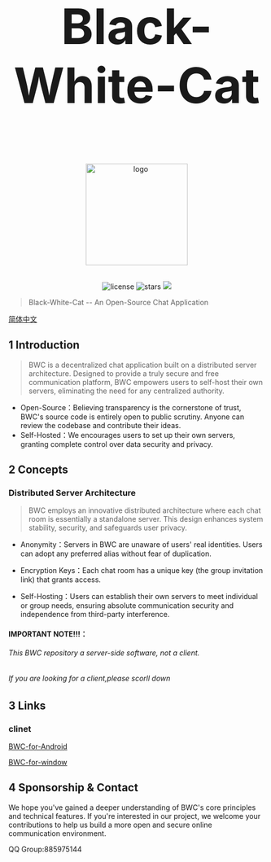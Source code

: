 <div align="center">
<h1 style="font-size:10vw"><h1 style="font-size:10vw">Black-White-Cat</h1><br></h1>
<p align='center'>
<img src='https://i.postimg.cc/QNPmws3g/00131-716747303-2.png' width='200' alt='logo' aling='middle'/>
</p>

<br />
<img src="https://img.shields.io/github/license/Lixeer/Black-White-Cat" alt="license">
<img src="https://img.shields.io/github/stars/Lixeer/Black-White-Cat" alt="stars">
<img src="https://img.shields.io/badge/python-3.10-blue">
</div>
</p>





>Black-White-Cat -- An Open-Source Chat Application


[简体中文](https://github.com/Lixeer/Black-White-Cat)


## 1 Introduction
>BWC is a decentralized chat application built on a distributed server architecture. Designed to provide a truly secure and free communication platform, BWC empowers users to self-host their own servers, eliminating the need for any centralized authority.

- Open-Source：Believing transparency is the cornerstone of trust, BWC's source code is entirely open to public scrutiny. Anyone can review the codebase and contribute their ideas.
- Self-Hosted：We encourages users to set up their own servers, granting complete control over data security and privacy.

## 2 Concepts
### Distributed Server Architecture
>BWC employs an innovative distributed architecture where each chat room is essentially a standalone server. This design enhances system stability, security, and safeguards user privacy.

- Anonymity：Servers in BWC are unaware of users' real identities. Users can adopt any preferred alias without fear of duplication.


- Encryption Keys：Each chat room has a unique key (the group invitation link) that grants access.


- Self-Hosting：Users can establish their own servers to meet individual or group needs, ensuring absolute communication security and independence from third-party interference.

#### IMPORTANT NOTE!!!：
###### This BWC repository a server-side software, not a client.
###### If you are looking for a client,please scorll down
## 3 Links
### clinet
[BWC-for-Android](https://github.com/gao-shuaibi/WBC_Android)


[BWC-for-window](https://github.com/gao-shuaibi/WBC_Android)



## 4 Sponsorship & Contact

We hope you've gained a deeper understanding of BWC's core principles and technical features. If you're interested in our project, we welcome your contributions to help us build a more open and secure online communication environment.


QQ Group:885975144 
  
